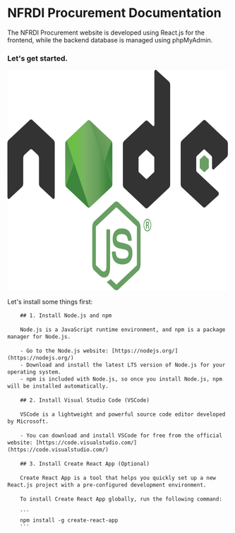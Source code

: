 # NFRDI Procurement Documentation

The NFRDI Procurement website is developed using React.js for the frontend, while the backend database is managed using phpMyAdmin.

### Let's get started.

<img src="https://github.com/Nenjii/NFRDI_ProcurementWebsite-Documentation/blob/main/static/img/Snippets/Node.js_logo.svg" alt="Alt text" width="500" height="500">


Let's install some things first:

        ## 1. Install Node.js and npm

        Node.js is a JavaScript runtime environment, and npm is a package manager for Node.js.

        - Go to the Node.js website: [https://nodejs.org/](https://nodejs.org/)
        - Download and install the latest LTS version of Node.js for your operating system.
        - npm is included with Node.js, so once you install Node.js, npm will be installed automatically.

        ## 2. Install Visual Studio Code (VSCode)

        VSCode is a lightweight and powerful source code editor developed by Microsoft.

        - You can download and install VSCode for free from the official website: [https://code.visualstudio.com/](https://code.visualstudio.com/)

        ## 3. Install Create React App (Optional)

        Create React App is a tool that helps you quickly set up a new React.js project with a pre-configured development environment.

        To install Create React App globally, run the following command:

        ```
        npm install -g create-react-app
        ```



